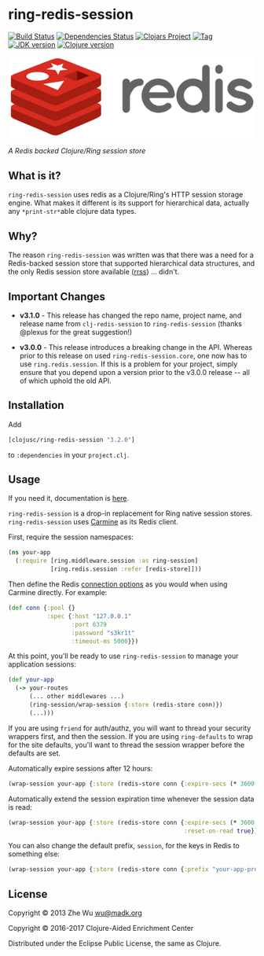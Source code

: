 ring-redis-session
==================

[![Build Status][travis-badge]][travis]
[![Dependencies Status][deps-badge]][deps]
[![Clojars Project][clojars-badge]][clojars]
[![Tag][tag-badge]][tag]
[![JDK version][jdk-v]](.travis.yml)
[![Clojure version][clojure-v]](project.clj)

[![Project Logo][logo]][logo-large]

*A Redis backed Clojure/Ring session store*


What is it?
-----------

`ring-redis-session` uses redis as a Clojure/Ring's HTTP session
storage engine. What makes it different is its support for
hierarchical data, actually any `*print-str*`able clojure data types.


Why?
----

The reason `ring-redis-session` was written was that there was a need for
a Redis-backed session store that supported hierarchical data structures,
and the only Redis session store available ([rrss][rrss]) ... didn't.


Important Changes
-----------------

* **v3.1.0** - This release has changed the repo name, project name, and release
  name from `clj-redis-session` to `ring-redis-session` (thanks @plexus for the
  great suggestion!)

* **v3.0.0** - This release introduces a breaking change in the API. Whereas
  prior to this release on used `ring-redis-session.core`, one now has to use
  `ring.redis.session`. If this is a problem for your project, simply ensure
  that you depend upon a version prior to the v3.0.0 release -- all of which
  uphold the old API.


Installation
------------

Add
```clojure
[clojusc/ring-redis-session "3.2.0"]
```
to `:dependencies` in your `project.clj`.


Usage
-----

If you need it, documentation is [here][docs].

`ring-redis-session` is a drop-in replacement for Ring native session
stores. `ring-redis-session` uses [Carmine][carmine] as its Redis client.


First, require the session namespaces:

```clj
(ns your-app
  (:require [ring.middleware.session :as ring-session]
            [ring.redis.session :refer [redis-store]]))
```

Then define the Redis [connection options][redis conn opts] as you would when
using Carmine directly. For example:

```clj
(def conn {:pool {}
           :spec {:host "127.0.0.1"
                  :port 6379
                  :password "s3kr1t"
                  :timeout-ms 5000}})
```

At this point, you'll be ready to use `ring-redis-session` to manage your
application sessions:

```clj
(def your-app
  (-> your-routes
      (... other middlewares ...)
      (ring-session/wrap-session {:store (redis-store conn)})
      (...)))
```

If you are using `friend` for auth/authz, you will want to thread your security
wrappers first, and then the session. If you are using `ring-defaults` to wrap
for the site defaults, you'll want to thread the session wrapper before the
defaults are set.

Automatically expire sessions after 12 hours:

```clj
(wrap-session your-app {:store (redis-store conn {:expire-secs (* 3600 12)})})
```

Automatically extend the session expiration time whenever the session data is
read:

```clj
(wrap-session your-app {:store (redis-store conn {:expire-secs (* 3600 12)
                                                  :reset-on-read true})})
```

You can also change the default prefix, `session`, for the keys in Redis to
something else:

```clj
(wrap-session your-app {:store (redis-store conn {:prefix "your-app-prefix"})})
```


License
-------

Copyright © 2013 Zhe Wu <wu@madk.org>

Copyright © 2016-2017 Clojure-Aided Enrichment Center

Distributed under the Eclipse Public License, the same as Clojure.


[travis]: https://travis-ci.org/clojusc/ring-redis-session
[travis-badge]: https://travis-ci.org/clojusc/ring-redis-session.png?branch=dev
[logo]: resources/images/redis-logo-small.png
[logo-large]: resources/images/redis-logo.png
[rrss]: https://github.com/paraseba/rrss
[carmine]: https://github.com/ptaoussanis/carmine
[redis conn opts]: https://github.com/ptaoussanis/carmine/blob/master/src/taoensso/carmine.clj#L26
[deps]: http://jarkeeper.com/clojusc/ring-redis-session
[deps-badge]: http://jarkeeper.com/clojusc/ring-redis-session/status.svg
[tag-badge]: https://img.shields.io/github/tag/clojusc/ring-redis-session.svg
[tag]: https://github.com/clojusc/ring-redis-session/tags
[clojure-v]: https://img.shields.io/badge/clojure-1.5.0+-blue.svg
[jdk-v]: https://img.shields.io/badge/jdk-1.7+-blue.svg
[clojars]: https://clojars.org/clojusc/ring-redis-session
[clojars-badge]: https://img.shields.io/clojars/v/clojusc/ring-redis-session.svg
[docs]: https://clojusc.github.io/ring-redis-session/current/
